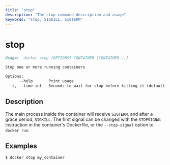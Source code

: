 ```yaml
---
title: "stop"
description: "The stop command description and usage"
keywords: "stop, SIGKILL, SIGTERM"
---
```


# stop

```markdown
Usage:  docker stop [OPTIONS] CONTAINER [CONTAINER...]

Stop one or more running containers

Options:
      --help       Print usage
  -t, --time int   Seconds to wait for stop before killing it (default 10)
```

## Description

The main process inside the container will receive `SIGTERM`, and after a grace
period, `SIGKILL`. The first signal can be changed with the `STOPSIGNAL`
instruction in the container's Dockerfile, or the `--stop-signal` option to
`docker run`.

## Examples

```console
$ docker stop my_container
```
